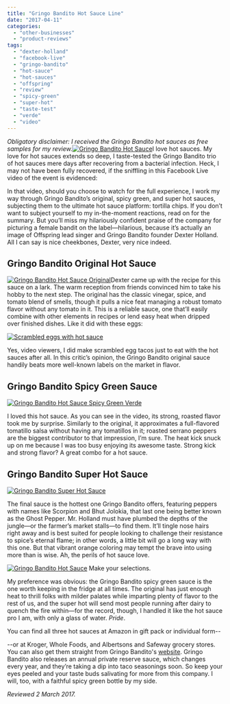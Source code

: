 ```yaml
---
title: "Gringo Bandito Hot Sauce Line"
date: "2017-04-11"
categories:
  - "other-businesses"
  - "product-reviews"
tags:
  - "dexter-holland"
  - "facebook-live"
  - "gringo-bandito"
  - "hot-sauce"
  - "hot-sauces"
  - "offspring"
  - "review"
  - "spicy-green"
  - "super-hot"
  - "taste-test"
  - "verde"
  - "video"
---
```


_Obligatory disclaimer: I received the Gringo Bandito hot sauces as free samples for my review._[![Gringo Bandito Hot Sauce](http://s3.amazonaws.com/thegourmez-wpmedia/2017/04/Gringo-Bandito-02-408x500.jpg)](http://s3.amazonaws.com/thegourmez-wpmedia/2017/04/Gringo-Bandito-02.jpg)I love hot sauces. My love for hot sauces extends so deep, I taste-tested the Gringo Bandito trio of hot sauces mere days after recovering from a bacterial infection. Heck, I may not have been fully recovered, if the sniffling in this Facebook Live video of the event is evidenced:

In that video, should you choose to watch for the full experience, I work my way through Gringo Bandito’s original, spicy green, and super hot sauces, subjecting them to the ultimate hot sauce platform: tortilla chips. If you don’t want to subject yourself to my in-the-moment reactions, read on for the summary. But you’ll miss my hilariously confident praise of the company for picturing a female bandit on the label—hilarious, because it’s actually an image of Offspring lead singer and Gringo Bandito founder Dexter Holland. All I can say is nice cheekbones, Dexter, very nice indeed.

## Gringo Bandito Original Hot Sauce

[![Gringo Bandito Hot Sauce Original](http://s3.amazonaws.com/thegourmez-wpmedia/2017/04/Gringo-Bandito-05-318x500.jpg)](http://s3.amazonaws.com/thegourmez-wpmedia/2017/04/Gringo-Bandito-05.jpg)Dexter came up with the recipe for this sauce on a lark. The warm reception from friends convinced him to take his hobby to the next step. The original has the classic vinegar, spice, and tomato blend of smells, though it pulls a nice feat managing a robust tomato flavor without any tomato in it. This is a reliable sauce, one that’ll easily combine with other elements in recipes or lend easy heat when dripped over finished dishes. Like it did with these eggs:

[![Scrambled eggs with hot sauce](http://s3.amazonaws.com/thegourmez-wpmedia/2017/04/Gringo-Bandito-08-500x343.jpg)](http://s3.amazonaws.com/thegourmez-wpmedia/2017/04/Gringo-Bandito-08.jpg)

Yes, video viewers, I did make scrambled egg tacos just to eat with the hot sauces after all. In this critic’s opinion, the Gringo Bandito original sauce handily beats more well-known labels on the market in flavor.

## Gringo Bandito Spicy Green Sauce

[![Gringo Bandito Hot Sauce Spicy Green Verde](http://s3.amazonaws.com/thegourmez-wpmedia/2017/04/Gringo-Bandito-04-326x500.jpg)](http://s3.amazonaws.com/thegourmez-wpmedia/2017/04/Gringo-Bandito-04.jpg)

I loved this hot sauce. As you can see in the video, its strong, roasted flavor took me by surprise. Similarly to the original, it approximates a full-flavored tomatillo salsa without having any tomatillos in it; roasted serrano peppers are the biggest contributor to that impression, I’m sure. The heat kick snuck up on me because I was too busy enjoying its awesome taste. Strong kick and strong flavor? A great combo for a hot sauce.

## Gringo Bandito Super Hot Sauce

[![Gringo Bandito Super Hot Sauce](http://s3.amazonaws.com/thegourmez-wpmedia/2017/04/Gringo-Bandito-03-369x500.jpg)](http://s3.amazonaws.com/thegourmez-wpmedia/2017/04/Gringo-Bandito-03.jpg)

The final sauce is the hottest one Gringo Bandito offers, featuring peppers with names like Scorpion and Bhut Jolokia, that last one being better known as the Ghost Pepper. Mr. Holland must have plumbed the depths of the jungle—or the farmer’s market stalls—to find them. It’ll tingle nose hairs right away and is best suited for people looking to challenge their resistance to spice’s eternal flame; in other words, a little bit will go a long way with this one. But that vibrant orange coloring may tempt the brave into using more than is wise. Ah, the perils of hot sauce love.




<div class="caption">

[![Gringo Bandito Hot Sauce](http://s3.amazonaws.com/thegourmez-wpmedia/2017/04/Gringo-Bandito-06-500x320.jpg)](http://s3.amazonaws.com/thegourmez-wpmedia/2017/04/Gringo-Bandito-06.jpg) Make your selections.</div>


My preference was obvious: the Gringo Bandito spicy green sauce is the one worth keeping in the fridge at all times. The original has just enough heat to thrill folks with milder palates while imparting plenty of flavor to the rest of us, and the super hot will send most people running after dairy to quench the fire within—for the record, though, I handled it like the hot sauce pro I am, with only a glass of water. _Pride_.

You can find all three hot sauces at Amazon in gift pack or individual form--

\--or at Kroger, Whole Foods, and Albertsons and Safeway grocery stores. You can also get them straight from Gringo Bandito's [website](http://gringobandito.com/index.php#News). Gringo Bandito also releases an annual private reserve sauce, which changes every year, and they’re taking a dip into taco seasonings soon. So keep your eyes peeled and your taste buds salivating for more from this company. I will, too, with a faithful spicy green bottle by my side.

_Reviewed 2 March 2017._
